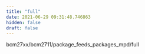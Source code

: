 ```yaml
---
title: "full"
date: 2021-06-29 09:31:48.746863
hidden: false
draft: false
---
```


bcm27xx/bcm2711/package_feeds_packages_mpd/full

